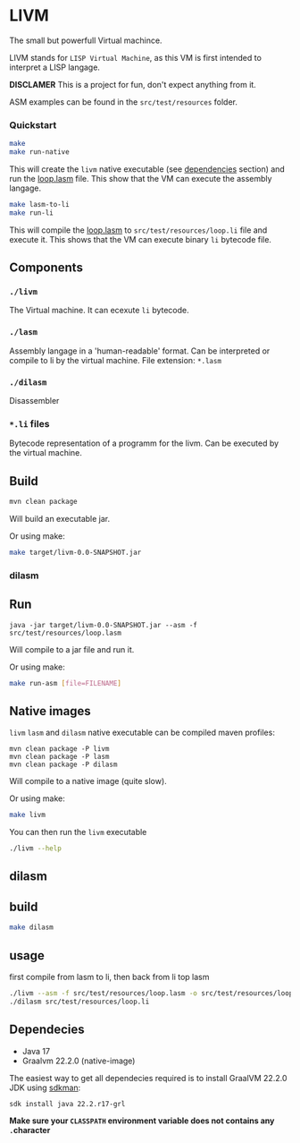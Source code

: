 # LIVM
The small but powerfull Virtual machince.

LIVM stands for `LISP Virtual Machine`, as this VM is first intended to interpret a LISP langage.

**DISCLAMER** This is a project for fun, don't expect anything from it.

ASM examples can be found in the `src/test/resources` folder.

### Quickstart
```bash
make
make run-native
```

This will create the `livm` native executable (see [dependencies](#Dependecies) section) and run the 
[loop.lasm](src/test/resources/loop.lasm) file. This show that the VM can execute the assembly langage.

```bash
make lasm-to-li
make run-li
```
This will compile the [loop.lasm](src/test/resources/loop.lasm) to `src/test/resources/loop.li` file and execute it. 
This shows that the VM can execute binary `li` bytecode file.

## Components

### `./livm`
The Virtual machine. It can ecexute `li` bytecode.

### `./lasm`
Assembly langage in a 'human-readable' format. Can be interpreted or compile to li by the virtual machine. 
File extension: `*.lasm`

### `./dilasm`
Disassembler 

### `*.li` files
Bytecode representation of a programm for the livm. Can be executed by the virtual machine.



## Build

```bash
mvn clean package
```
Will build an executable jar.

Or using make:
```bash
make target/livm-0.0-SNAPSHOT.jar
```
### dilasm


## Run
```
java -jar target/livm-0.0-SNAPSHOT.jar --asm -f src/test/resources/loop.lasm
```
Will compile to a jar file and run it.

Or using make:
```bash
make run-asm [file=FILENAME]
```

## Native images
`livm` `lasm` and `dilasm` native executable can be compiled maven profiles:
```
mvn clean package -P livm
mvn clean package -P lasm 
mvn clean package -P dilasm 
```
Will compile to a native image (quite slow).

Or using make:
```bash
make livm
```

You can then run the `livm` executable
```bash
./livm --help
```

## dilasm

## build
```bash
make dilasm
```

## usage
first compile from lasm to li, then back from li top lasm
```bash
./livm --asm -f src/test/resources/loop.lasm -o src/test/resources/loop.li
./dilasm src/test/resources/loop.li
```

## Dependecies
- Java 17
- Graalvm 22.2.0 (native-image)

The easiest way to get all dependecies required is to install GraalVM 22.2.0 JDK using [sdkman](https://sdkman.io/):
```
sdk install java 22.2.r17-grl
```
**Make sure your `CLASSPATH` environment variable does not contains any `.`character**